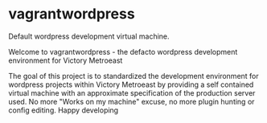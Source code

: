 # vagrantwordpress
Default wordpress development virtual machine.

Welcome to vagrantwordpress - the defacto wordpress development environment for Victory Metroeast

The goal of this project is to standardized the development environment for wordpress projects within Victory Metroeast by providing a self contained virtual machine with an approximate specification of the production server used. No more "Works on my machine" excuse, no more plugin hunting or config editing. Happy developing
